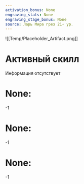 ```yaml
---
activation_bonus: None
engraving_stats: None
engraving_stage_bonus: None
source: Ларь Мира грез 21+ ур.
---
```

![[Temp/Placeholder_Artifact.png]]
# Активный скилл
Информация отсутствует

# None: 
-1
# None: 
-1
# None: 
-1
